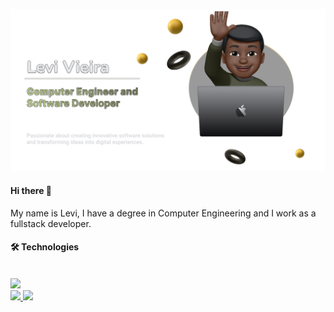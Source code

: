 <!-- Olá, seja bem vindo ao meu README @carlos-levi-->

![Banner](https://github.com/Carlos-Levi/Carlos-levi/blob/main/README%20LV.png?raw=true)

#### Hi there 🦀

My name is Levi, I have a degree in Computer Engineering and I work as a fullstack developer.

#### 🛠️ Technologies

<br>
<img src="https://skillicons.dev/icons?i=arduino,c,cpp,python,lua,mysql,linux,git,figma,javascript,react,nextjs&theme=dark" />

<br>

<div align="left">
  <a href="https://github.com/carlos-levi">
  <img height="160em" src="https://github-readme-stats.vercel.app/api?username=carlos-levi&rank_icon=github&show_icons=true&theme=dracula&include_all_commits=&border_radius=15&hide_border=true&title_color=CDD4B9&icon_color=BDB76B&layout=compact"/>
  <img height="160em" src="https://github-readme-stats.vercel.app/api/top-langs/?username=carlos-levi&size_weight=1&count_weight=1&layout=compact&langs_count=8&theme=dracula&hide_border=true&border_radius=10&title_color=CDD4B9&icon_color=BDB76B"/>
</div>

<!--[Footer](https://capsule-render.vercel.app/api?type=waving&color=gradient&height=120&section=footer&width=100%)-->
